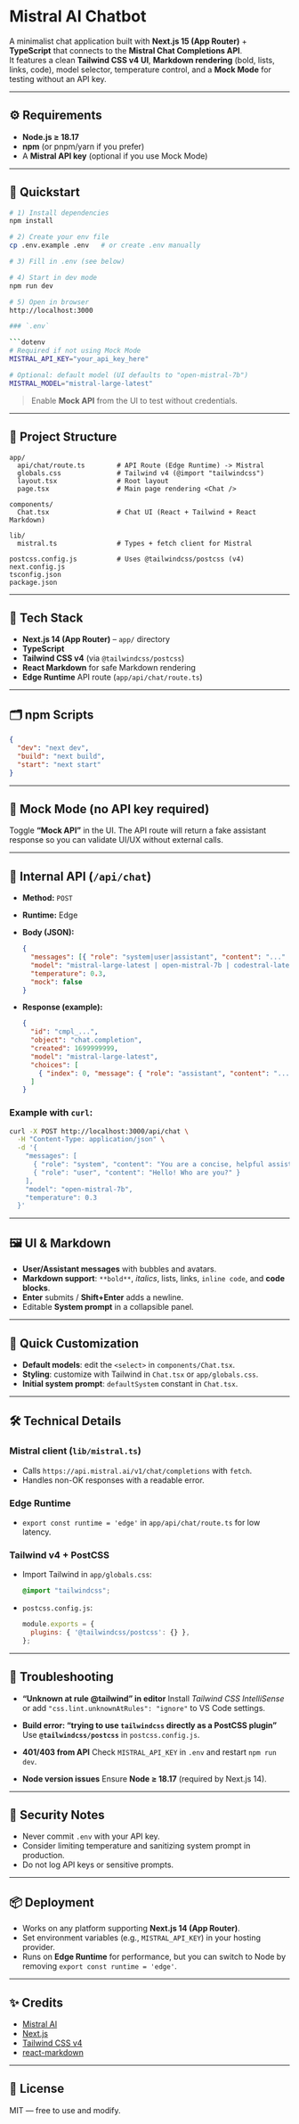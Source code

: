 # Mistral AI Chatbot

A minimalist chat application built with **Next.js 15 (App Router)** + **TypeScript** that connects to the **Mistral Chat Completions API**.  
It features a clean **Tailwind CSS v4 UI**, **Markdown rendering** (bold, lists, links, code), model selector, temperature control, and a **Mock Mode** for testing without an API key.

---

## ⚙️ Requirements

- **Node.js ≥ 18.17**
- **npm** (or pnpm/yarn if you prefer)
- A **Mistral API key** (optional if you use Mock Mode)

---

## 🚀 Quickstart

```bash
# 1) Install dependencies
npm install

# 2) Create your env file
cp .env.example .env   # or create .env manually

# 3) Fill in .env (see below)

# 4) Start in dev mode
npm run dev

# 5) Open in browser
http://localhost:3000

### `.env` 

```dotenv
# Required if not using Mock Mode
MISTRAL_API_KEY="your_api_key_here"

# Optional: default model (UI defaults to "open-mistral-7b")
MISTRAL_MODEL="mistral-large-latest"
```

> Enable **Mock API** from the UI to test without credentials.

---

## 🧱 Project Structure

```
app/
  api/chat/route.ts        # API Route (Edge Runtime) -> Mistral
  globals.css              # Tailwind v4 (@import "tailwindcss")
  layout.tsx               # Root layout
  page.tsx                 # Main page rendering <Chat />

components/
  Chat.tsx                 # Chat UI (React + Tailwind + React Markdown)

lib/
  mistral.ts               # Types + fetch client for Mistral

postcss.config.js          # Uses @tailwindcss/postcss (v4)
next.config.js
tsconfig.json
package.json
```

---

## 🧩 Tech Stack

* **Next.js 14 (App Router)** – `app/` directory
* **TypeScript**
* **Tailwind CSS v4** (via `@tailwindcss/postcss`)
* **React Markdown** for safe Markdown rendering
* **Edge Runtime** API route (`app/api/chat/route.ts`)

---

## 🗂️ npm Scripts

```json
{
  "dev": "next dev",
  "build": "next build",
  "start": "next start"
}
```

---

## 🧪 Mock Mode (no API key required)

Toggle **“Mock API”** in the UI.
The API route will return a fake assistant response so you can validate UI/UX without external calls.

---

## 🔌 Internal API (`/api/chat`)

* **Method:** `POST`

* **Runtime:** Edge

* **Body (JSON):**

  ```json
  {
    "messages": [{ "role": "system|user|assistant", "content": "..." }],
    "model": "mistral-large-latest | open-mistral-7b | codestral-latest",
    "temperature": 0.3,
    "mock": false
  }
  ```

* **Response (example):**

  ```json
  {
    "id": "cmpl_...",
    "object": "chat.completion",
    "created": 1699999999,
    "model": "mistral-large-latest",
    "choices": [
      { "index": 0, "message": { "role": "assistant", "content": "..." } }
    ]
  }
  ```

### Example with `curl`:

```bash
curl -X POST http://localhost:3000/api/chat \
  -H "Content-Type: application/json" \
  -d '{
    "messages": [
      { "role": "system", "content": "You are a concise, helpful assistant." },
      { "role": "user", "content": "Hello! Who are you?" }
    ],
    "model": "open-mistral-7b",
    "temperature": 0.3
  }'
```

---

## 🖼️ UI & Markdown

* **User/Assistant messages** with bubbles and avatars.
* **Markdown support**: `**bold**`, *italics*, lists, links, `inline code`, and **code blocks**.
* **Enter** submits / **Shift+Enter** adds a newline.
* Editable **System prompt** in a collapsible panel.

---

## 🔧 Quick Customization

* **Default models**: edit the `<select>` in `components/Chat.tsx`.
* **Styling**: customize with Tailwind in `Chat.tsx` or `app/globals.css`.
* **Initial system prompt**: `defaultSystem` constant in `Chat.tsx`.

---

## 🛠️ Technical Details

### Mistral client (`lib/mistral.ts`)

* Calls `https://api.mistral.ai/v1/chat/completions` with `fetch`.
* Handles non-OK responses with a readable error.

### Edge Runtime

* `export const runtime = 'edge'` in `app/api/chat/route.ts` for low latency.

### Tailwind v4 + PostCSS

* Import Tailwind in `app/globals.css`:

  ```css
  @import "tailwindcss";
  ```
* `postcss.config.js`:

  ```js
  module.exports = {
    plugins: { '@tailwindcss/postcss': {} },
  };
  ```

---

## 🧯 Troubleshooting

* **“Unknown at rule @tailwind” in editor**
  Install *Tailwind CSS IntelliSense* or add `"css.lint.unknownAtRules": "ignore"` to VS Code settings.

* **Build error: “trying to use `tailwindcss` directly as a PostCSS plugin”**
  Use **`@tailwindcss/postcss`** in `postcss.config.js`.

* **401/403 from API**
  Check `MISTRAL_API_KEY` in `.env` and restart `npm run dev`.

* **Node version issues**
  Ensure **Node ≥ 18.17** (required by Next.js 14).

---

## 🔐 Security Notes

* Never commit `.env` with your API key.
* Consider limiting temperature and sanitizing system prompt in production.
* Do not log API keys or sensitive prompts.

---

## 📦 Deployment

* Works on any platform supporting **Next.js 14 (App Router)**.
* Set environment variables (e.g., `MISTRAL_API_KEY`) in your hosting provider.
* Runs on **Edge Runtime** for performance, but you can switch to Node by removing `export const runtime = 'edge'`.

---

## ✨ Credits

* [Mistral AI](https://docs.mistral.ai/)
* [Next.js](https://nextjs.org/)
* [Tailwind CSS v4](https://tailwindcss.com/)
* [react-markdown](https://github.com/remarkjs/react-markdown)

---

## 📝 License

MIT — free to use and modify.
